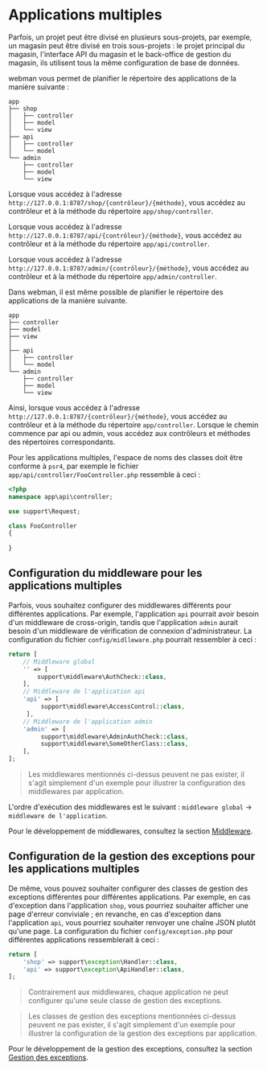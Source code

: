 # Applications multiples
Parfois, un projet peut être divisé en plusieurs sous-projets, par exemple, un magasin peut être divisé en trois sous-projets : le projet principal du magasin, l'interface API du magasin et le back-office de gestion du magasin, ils utilisent tous la même configuration de base de données.

webman vous permet de planifier le répertoire des applications de la manière suivante :
```
app
├── shop
│   ├── controller
│   ├── model
│   └── view
├── api
│   ├── controller
│   └── model
└── admin
    ├── controller
    ├── model
    └── view
```
Lorsque vous accédez à l'adresse `http://127.0.0.1:8787/shop/{contrôleur}/{méthode}`, vous accédez au contrôleur et à la méthode du répertoire `app/shop/controller`.

Lorsque vous accédez à l'adresse `http://127.0.0.1:8787/api/{contrôleur}/{méthode}`, vous accédez au contrôleur et à la méthode du répertoire `app/api/controller`.

Lorsque vous accédez à l'adresse `http://127.0.0.1:8787/admin/{contrôleur}/{méthode}`, vous accédez au contrôleur et à la méthode du répertoire `app/admin/controller`.

Dans webman, il est même possible de planifier le répertoire des applications de la manière suivante.
```
app
├── controller
├── model
├── view
│
├── api
│   ├── controller
│   └── model
└── admin
    ├── controller
    ├── model
    └── view
```

Ainsi, lorsque vous accédez à l'adresse `http://127.0.0.1:8787/{contrôleur}/{méthode}`, vous accédez au contrôleur et à la méthode du répertoire `app/controller`. Lorsque le chemin commence par api ou admin, vous accédez aux contrôleurs et méthodes des répertoires correspondants.

Pour les applications multiples, l'espace de noms des classes doit être conforme à `psr4`, par exemple le fichier `app/api/controller/FooController.php` ressemble à ceci :

```php
<?php
namespace app\api\controller;

use support\Request;

class FooController
{
    
}

```

## Configuration du middleware pour les applications multiples
Parfois, vous souhaitez configurer des middlewares différents pour différentes applications. Par exemple, l'application `api` pourrait avoir besoin d'un middleware de cross-origin, tandis que l'application `admin` aurait besoin d'un middleware de vérification de connexion d'administrateur. La configuration du fichier `config/midlleware.php` pourrait ressembler à ceci :
```php
return [
    // Middleware global
    '' => [
        support\middleware\AuthCheck::class,
    ],
    // Middleware de l'application api
    'api' => [
         support\middleware\AccessControl::class,
     ],
    // Middleware de l'application admin
    'admin' => [
         support\middleware\AdminAuthCheck::class,
         support\middleware\SomeOtherClass::class,
    ],
];
```
> Les middlewares mentionnés ci-dessus peuvent ne pas exister, il s'agit simplement d'un exemple pour illustrer la configuration des middlewares par application.

L'ordre d'exécution des middlewares est le suivant : `middleware global` -> `middleware de l'application`.

Pour le développement de middlewares, consultez la section [Middleware](middleware.md).

## Configuration de la gestion des exceptions pour les applications multiples
De même, vous pouvez souhaiter configurer des classes de gestion des exceptions différentes pour différentes applications. Par exemple, en cas d'exception dans l'application `shop`, vous pourriez souhaiter afficher une page d'erreur conviviale ; en revanche, en cas d'exception dans l'application `api`, vous pourriez souhaiter renvoyer une chaîne JSON plutôt qu'une page. La configuration du fichier `config/exception.php` pour différentes applications ressemblerait à ceci :
```php
return [
    'shop' => support\exception\Handler::class,
    'api' => support\exception\ApiHandler::class,
];
```
> Contrairement aux middlewares, chaque application ne peut configurer qu'une seule classe de gestion des exceptions.

> Les classes de gestion des exceptions mentionnées ci-dessus peuvent ne pas exister, il s'agit simplement d'un exemple pour illustrer la configuration de la gestion des exceptions par application.

Pour le développement de la gestion des exceptions, consultez la section [Gestion des exceptions](exception.md).
